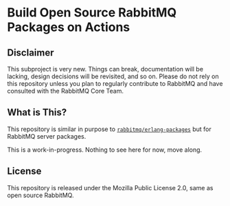 # Build Open Source RabbitMQ Packages on Actions

## Disclaimer

This subproject is very new. Things can break, documentation will be lacking,
design decisions will be revisited, and so on. Please do not rely on this repository
unless you plan to regularly contribute to RabbitMQ and have consulted with the RabbitMQ Core Team.

## What is This?

This repository is similar in purpose to [`rabbitmq/erlang-packages`](https://github.com/rabbitmq/erlang-packages)
but for RabbitMQ server packages.

This is a work-in-progress. Nothing to see here for now, move along.


## License

This repository is released under the Mozilla Public License 2.0,
same as open source RabbitMQ.

